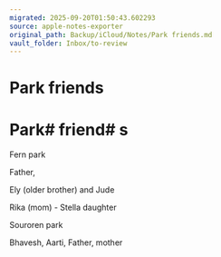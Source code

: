 ```yaml
---
migrated: 2025-09-20T01:50:43.602293
source: apple-notes-exporter
original_path: Backup/iCloud/Notes/Park friends.md
vault_folder: Inbox/to-review
---
```

# Park friends

# Park#  friend# s

Fern park

Father, 

Ely (older brother) and Jude 

Rika (mom) - Stella daughter 

Souroren park 

Bhavesh, Aarti, Father, mother

